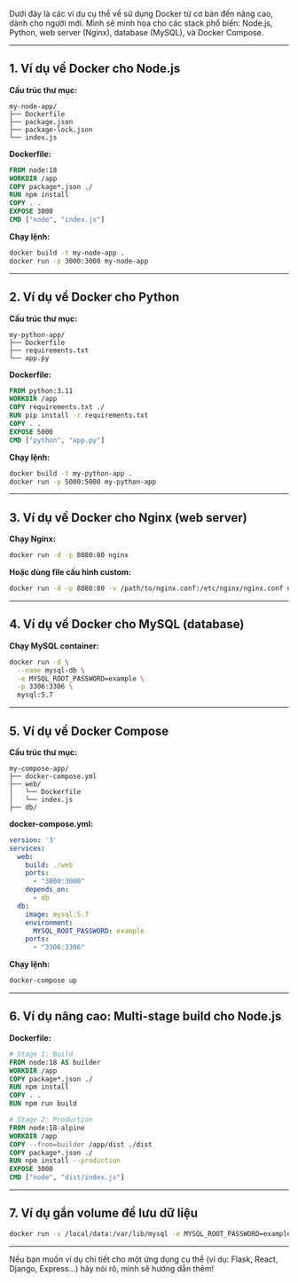 Dưới đây là các ví dụ cụ thể về sử dụng Docker từ cơ bản đến nâng cao, dành cho người mới. Mình sẽ minh họa cho các stack phổ biến: Node.js, Python, web server (Nginx), database (MySQL), và Docker Compose.

---

## **1. Ví dụ về Docker cho Node.js**

**Cấu trúc thư mục:**
```
my-node-app/
├── Dockerfile
├── package.json
├── package-lock.json
└── index.js
```

**Dockerfile:**
```Dockerfile name=my-node-app/Dockerfile
FROM node:18
WORKDIR /app
COPY package*.json ./
RUN npm install
COPY . .
EXPOSE 3000
CMD ["node", "index.js"]
```

**Chạy lệnh:**
```bash
docker build -t my-node-app .
docker run -p 3000:3000 my-node-app
```

---

## **2. Ví dụ về Docker cho Python**

**Cấu trúc thư mục:**
```
my-python-app/
├── Dockerfile
├── requirements.txt
└── app.py
```

**Dockerfile:**
```Dockerfile name=my-python-app/Dockerfile
FROM python:3.11
WORKDIR /app
COPY requirements.txt ./
RUN pip install -r requirements.txt
COPY . .
EXPOSE 5000
CMD ["python", "app.py"]
```

**Chạy lệnh:**
```bash
docker build -t my-python-app .
docker run -p 5000:5000 my-python-app
```

---

## **3. Ví dụ về Docker cho Nginx (web server)**

**Chạy Nginx:**
```bash
docker run -d -p 8080:80 nginx
```

**Hoặc dùng file cấu hình custom:**
```bash
docker run -d -p 8080:80 -v /path/to/nginx.conf:/etc/nginx/nginx.conf nginx
```

---

## **4. Ví dụ về Docker cho MySQL (database)**

**Chạy MySQL container:**
```bash
docker run -d \
  --name mysql-db \
  -e MYSQL_ROOT_PASSWORD=example \
  -p 3306:3306 \
  mysql:5.7
```

---

## **5. Ví dụ về Docker Compose**

**Cấu trúc thư mục:**
```
my-compose-app/
├── docker-compose.yml
├── web/
│   └── Dockerfile
│   └── index.js
├── db/
```

**docker-compose.yml:**
```yaml name=my-compose-app/docker-compose.yml
version: '3'
services:
  web:
    build: ./web
    ports:
      - "3000:3000"
    depends_on:
      - db
  db:
    image: mysql:5.7
    environment:
      MYSQL_ROOT_PASSWORD: example
    ports:
      - "3306:3306"
```

**Chạy lệnh:**
```bash
docker-compose up
```

---

## **6. Ví dụ nâng cao: Multi-stage build cho Node.js**

**Dockerfile:**
```Dockerfile name=my-node-app/Dockerfile
# Stage 1: Build
FROM node:18 AS builder
WORKDIR /app
COPY package*.json ./
RUN npm install
COPY . .
RUN npm run build

# Stage 2: Production
FROM node:18-alpine
WORKDIR /app
COPY --from=builder /app/dist ./dist
COPY package*.json ./
RUN npm install --production
EXPOSE 3000
CMD ["node", "dist/index.js"]
```

---

## **7. Ví dụ gắn volume để lưu dữ liệu**

```bash
docker run -v /local/data:/var/lib/mysql -e MYSQL_ROOT_PASSWORD=example mysql:5.7
```

---

Nếu bạn muốn ví dụ chi tiết cho một ứng dụng cụ thể (ví dụ: Flask, React, Django, Express...) hãy nói rõ, mình sẽ hướng dẫn thêm!